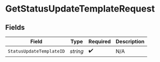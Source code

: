 # GetStatusUpdateTemplateRequest


## Fields

| Field                    | Type                     | Required                 | Description              |
| ------------------------ | ------------------------ | ------------------------ | ------------------------ |
| `StatusUpdateTemplateID` | *string*                 | :heavy_check_mark:       | N/A                      |